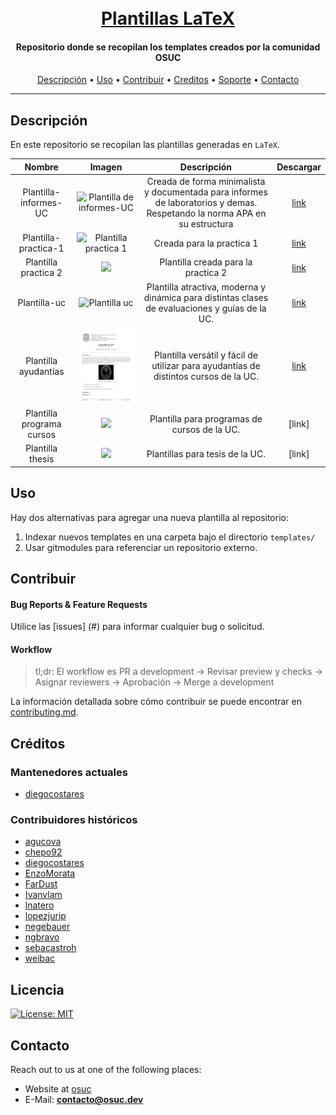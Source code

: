<h1 align="center">
  <br>
  <a href=#>Plantillas LaTeX</a>
</h1>

<h4 align="center"> Repositorio donde se recopilan los templates creados por la comunidad OSUC </h4>

<p align="center">
     <!-- Badges Here -->
</p>

<p align="center">
  <a href="#Descripción">Descripción</a> •
  <a href="#Uso">Uso</a> •
  <a href="#Contribuir">Contribuir</a> •
  <a href="#Creditos">Creditos</a> •
  <a href="#Soporte">Soporte</a> •
  <a href="#Contacto">Contacto</a>
</p>

---

## Descripción

En este repositorio se recopilan las plantillas generadas en `LaTeX`.

| Nombre | Imagen | Descripción | Descargar |
| :-----: | :----: | :----: | :----: |
| Plantilla-informes-UC | <img src="https://user-images.githubusercontent.com/62116423/188288409-3e889871-2c12-489a-8be7-f2910122ae50.png" alt="Plantilla de informes-UC" width="250"> | Creada de forma minimalista y documentada para informes de laboratorios y demas. Respetando la norma APA en su estructura |     [link](https://minhaskamal.github.io/DownGit/#/home?url=https://github.com/open-source-uc/latex-templates/tree/master/templates/informes-uc)      |
| Plantilla-practica-1  |   <img src="https://user-images.githubusercontent.com/62116423/188323505-b0a697e9-01f9-4197-8952-d1c54f011a65.png" alt="Plantilla practica 1" width="300">   |                                                 Creada para la practica 1                                                 | [link](https://minhaskamal.github.io/DownGit/#/home?url=https://github.com/open-source-uc/latex-templates/tree/master/templates/plantilla-practica-1) |
|     Plantilla practica 2 |<img src="https://github.com/open-source-uc/ing2001/assets/62116423/57fae933-c649-4866-8ac1-65ace8cfee2e"> | Plantilla creada para la practica 2 |[link](https://minhaskamal.github.io/DownGit/#/home?url=https://github.com/open-source-uc/latex-templates/tree/master/templates/plantilla-practica-2) |
|     Plantilla-uc      |    <img src="https://github.com/open-source-uc/latex-templates/raw/master/templates/plantilla-uc/ejemplos/portada.png#" alt="Plantilla uc" width="250"/>     |              Plantilla atractiva, moderna y dinámica para distintas clases de evaluaciones y guías de la UC.              |     [link](https://minhaskamal.github.io/DownGit/#/home?url=https://github.com/open-source-uc/latex-templates/tree/master/templates/plantilla-uc)     |
|     Plantilla ayudantías      |    <img src="templates/ayudantias_ivl/ayudantias_ivl.jpg" alt="ayudantias_ivl" width="250"/>     |              Plantilla versátil y fácil de utilizar para ayudantías de distintos cursos de la UC.              |     [link](https://minhaskamal.github.io/DownGit/#/home?url=https://github.com/open-source-uc/latex-templates/tree/master/templates/ayudantias_ivl)     |
|   Plantilla programa cursos| <img src="https://github-production-user-asset-6210df.s3.amazonaws.com/62116423/248517864-39d5eb90-e5af-4fe6-bb14-6e6269d5d4ed.png"/> | Plantilla para programas de cursos de la UC. | [link] |
|   Plantilla thesis | <img src="https://github-production-user-asset-6210df.s3.amazonaws.com/62116423/248517992-fc4386d7-30e3-46b9-9a47-ea122496e472.png"/> | Plantillas para tesis de la UC. | [link] |


## Uso
Hay dos alternativas para agregar una nueva plantilla al repositorio:

1. Indexar nuevos templates en una carpeta bajo el directorio `templates/`
2. Usar gitmodules para referenciar un repositorio externo.

## Contribuir

#### Bug Reports & Feature Requests

Utilice las [issues] (#) para informar cualquier bug o solicitud.

#### Workflow

> tl;dr:
> El workflow es PR a development -> Revisar preview y checks -> Asignar reviewers -> Aprobación -> Merge a development

La información detallada sobre cómo contribuir se puede encontrar en [contributing.md](contributing.md).

## Créditos

### Mantenedores actuales

- [diegocostares](https://www.github.com/diegocostares)

### Contribuidores históricos

- [agucova](https://github.com/agucova)
- [chepo92](https://github.com/chepo92)
- [diegocostares](https://github.com/diegocostares)
- [EnzoMorata](https://github.com/EnzoMorata)
- [FarDust](https://github.com/FarDust)
- [Ivanvlam](https://github.com/Ivanvlam)
- [lnatero](https://github.com/lnatero)
- [lopezjurip](https://github.com/lopezjurip)
- [negebauer](https://github.com/negebauer)
- [ngbravo](https://github.com/ngbravo)
- [sebacastroh](https://github.com/sebacastroh)
- [weibac](https://github.com/weibac)

## Licencia

[![License: MIT](https://img.shields.io/badge/License-MIT-yellow.svg)](./license.md)

## Contacto

Reach out to us at one of the following places:

- Website at [osuc](https://osuc.dev)
- E-Mail: **contacto@osuc.dev**